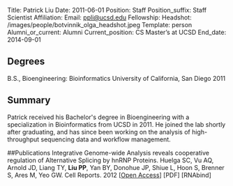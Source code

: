 Title: Patrick Liu
Date: 2011-06-01
Position: Staff
Position_suffix: Staff Scientist
Affiliation:
Email: ppli@ucsd.edu
Fellowship:
Headshot: /images/people/botvinnik_olga_headshot.jpeg
Template: person
Alumni_or_current: Alumni
Current_position: CS Master’s at UCSD
End_date: 2014-09-01
<!-- Status: draft -->

## Degrees
B.S., Bioengineering: Bioinformatics University of California, San Diego 2011<br>
## Summary

Patrick received his Bachelor's degree in Bioengineering with a specialization in Bioinformatics from UCSD in 2011. He joined the lab shortly after graduating, and has since been working on the analysis of high-throughput sequencing data and workflow management. 

##Publications
Integrative Genome-wide Analysis reveals cooperative regulation of Alternative Splicing by hnRNP Proteins. Huelga SC, Vu AQ, Arnold JD, Liang TY, **Liu PP**, Yan BY, Donohue JP, Shiue L, Hoon S, Brenner S, Ares M, Yeo GW. Cell Reports. 2012 [[Open Access](http://www.cell.com/cell-reports/fulltext/S2211-1247(12)00043-5)] [PDF] [RNAbind]
